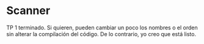 # Scanner

TP 1 terminado. Si quieren, pueden cambiar un poco los nombres o el orden sin alterar la compilación del código. De lo contrario, yo creo que está listo.